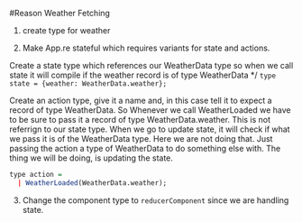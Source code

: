 #Reason Weather Fetching

1.  create type for weather

2.  Make App.re stateful which requires variants for state and actions.

Create a state type which references our WeatherData type so when we call state it will compile if the weather record is of type WeatherData \*/
`type state = {weather: WeatherData.weather};`

Create an action type, give it a name and, in this case tell it to expect a record of type WeatherData. So Whenever we call WeatherLoaded we have to be sure to pass it a record of type WeatherData.weather. This is not referrign to our state type. When we go to update state, it will check if what we pass it is of the WeatherData type. Here we are not doing that. Just passing the action a type of WeatherData to do something else with. The thing we will be doing, is updating the state.

```r
type action =
  | WeatherLoaded(WeatherData.weather);
```

3.  Change the component type to `reducerComponent` since we are handling state.
